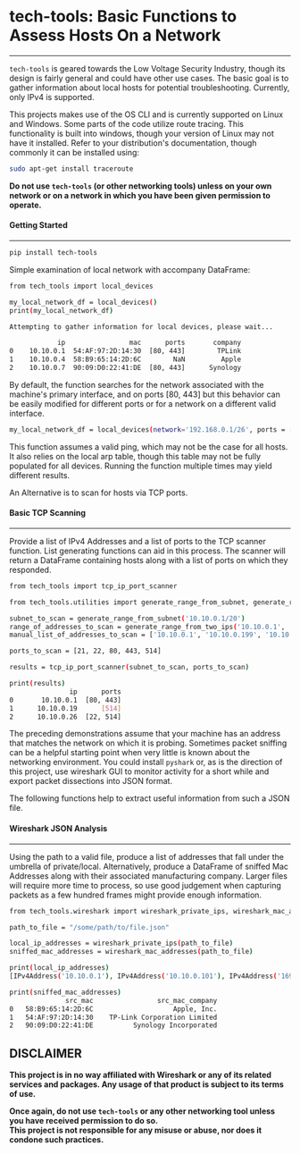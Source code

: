 # tech-tools: Basic Functions to Assess Hosts On a Network
---
`tech-tools` is geared towards the Low Voltage Security Industry, though its design is fairly general and could have other use cases.
The basic goal is to gather information about local hosts for potential troubleshooting.  Currently, only IPv4 is supported.

This projects makes use of the OS CLI and is currently supported on Linux and Windows.  Some parts of the code utilize route tracing.  This functionality is built into windows, though your version of Linux may not have it installed.  Refer to your distribution's documentation, though commonly it can be installed using:
```bash
sudo apt-get install traceroute
```

**Do not use `tech-tools` (or other networking tools) unless on your own network or on a network in which you have been given permission to operate.**

#### Getting Started
---

```bash
pip install tech-tools
```

Simple examination of local network with accompany DataFrame:
```bash
from tech_tools import local_devices

my_local_network_df = local_devices()
print(my_local_network_df)

Attempting to gather information for local devices, please wait...

            ip                mac      ports       company
0    10.10.0.1  54:AF:97:2D:14:30  [80, 443]        TPLink
1    10.10.0.4  58:B9:65:14:2D:6C        NaN         Apple
2    10.10.0.7  90:09:D0:22:41:DE  [80, 443]      Synology
```

By default, the function searches for the network associated with the machine's primary interface, and on ports [80, 443] but this behavior can be easily modified for different ports or for a network on a different valid interface.

```bash
my_local_network_df = local_devices(network='192.168.0.1/26', ports = [21, 22, 5000, 8000])
```

This function assumes a valid ping, which may not be the case for all hosts.  It also relies on the local arp table, though this table may not be fully populated for all devices.  Running the function multiple times may yield different results. 

An Alternative is to scan for hosts via TCP ports.

#### Basic TCP Scanning
---

Provide a list of IPv4 Addresses and a list of ports to the TCP scanner function.
List generating functions can aid in this process.  The scanner will return a DataFrame containing hosts along with a list of ports on which they responded.

```bash
from tech_tools import tcp_ip_port_scanner

from tech_tools.utilities import generate_range_from_subnet, generate_range_from_two_ips

subnet_to_scan = generate_range_from_subnet('10.10.0.1/20')
range_of_addresses_to_scan = generate_range_from_two_ips('10.10.0.1', '10.10.0.150')
manual_list_of_addresses_to_scan = ['10.10.0.1', '10.10.0.199', '10.10.0.201', ...]

ports_to_scan = [21, 22, 80, 443, 514]

results = tcp_ip_port_scanner(subnet_to_scan, ports_to_scan)

print(results)
               ip      ports
0       10.10.0.1  [80, 443]
1      10.10.0.19      [514]
2      10.10.0.26  [22, 514]
```
The preceding demonstrations assume that your machine has an address that matches the network on which it is probing.
Sometimes packet sniffing can be a helpful starting point when very little is known about the networking environment.  You could install `pyshark` or,
as is the direction of this project, use wireshark GUI to monitor activity for a short while and export packet dissections into JSON format. 

The following functions help to extract useful information from such a JSON file.

#### Wireshark JSON Analysis
---

Using the path to a valid file, produce a list of addresses that fall under the umbrella of private/local.
Alternatively, produce a DataFrame of sniffed Mac Addresses along with their associated manufacturing company.
Larger files will require more time to process, so use good judgement when capturing packets as a few hundred frames might provide enough information.  

```bash
from tech_tools.wireshark import wireshark_private_ips, wireshark_mac_addresses

path_to_file = "/some/path/to/file.json"

local_ip_addresses = wireshark_private_ips(path_to_file)
sniffed_mac_addresses = wireshark_mac_addresses(path_to_file)

print(local_ip_addresses)
[IPv4Address('10.10.0.1'), IPv4Address('10.10.0.101'), IPv4Address('169.254.0.132'),...]

print(sniffed_mac_addresses)
              src_mac                src_mac_company
0   58:B9:65:14:2D:6C                    Apple, Inc.
1   54:AF:97:2D:14:30    TP-Link Corporation Limited
2   90:09:D0:22:41:DE          Synology Incorporated
```

## DISCLAIMER
**This project is in no way affiliated with Wireshark or any of its related services and packages. Any usage of that product is subject to its terms of use.**  

**Once again, do not use `tech-tools` or any other networking tool unless you have received permission to do so.  
This project is not responsible for any misuse or abuse, nor does it condone such practices.**